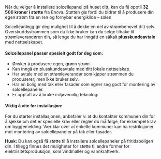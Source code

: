Når du velger å installere solcellepanel på huset ditt, kan du få opptil **32 500 kroner i støtte** fra Enova. Støtten gis fordi du bidrar til å produsere din egen strøm fra en ren og fornybar energikilde – solen.

Solcelleanlegg gir deg mulighet til å dekke en del av strømbehovet ditt selv. Overskuddsstrømmen som du ikke bruker kan du selge tilbake til strømleverandøren din, så lenge du har inngått en såkalt **plusskundeavtale** med nettselskapet.


#### Solcellepanel passer spesielt godt for deg som:

- Ønsker å produsere egen, grønn strøm.
- Kan inngå en plusskundeavtale med ditt lokale nettselskap.
- Har avtale med en strømleverandør som kjøper strømmen du produserer, men ikke bruker selv.
- Har en bolig med tak eller fasader som egner seg godt for montering av solcellepaneler.
- Er opptatt av å bruke miljøvennlig teknologi.


#### Viktig å vite før installasjon:

Før du starter installasjonen, anbefaler vi at du kontakter kommunen din for å sjekke om det er spesielle krav eller regler du må følge, for eksempel krav om byggemelding. Vær klar over at enkelte kommuner kan ha restriksjoner mot montering av solcellepaneler på tak eller fasader.

**Husk:** Du kan også få støtte til å installere solcellepaneler på fritidsboligen din. I tillegg finnes det muligheter for støtte til andre former for elektrisitetsproduksjon, som vindmøller og vannkraftverk.